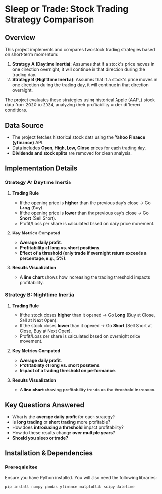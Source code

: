 # Sleep or Trade: Stock Trading Strategy Comparison

## Overview
This project implements and compares two stock trading strategies based on short-term momentum:

1. **Strategy A (Daytime Inertia)**: Assumes that if a stock's price moves in one direction overnight, it will continue in that direction during the trading day.
2. **Strategy B (Nighttime Inertia)**: Assumes that if a stock's price moves in one direction during the trading day, it will continue in that direction overnight.

The project evaluates these strategies using historical Apple (AAPL) stock data from 2020 to 2024, analyzing their profitability under different conditions.

## Data Source
- The project fetches historical stock data using the **Yahoo Finance (yfinance)** API.
- Data includes **Open, High, Low, Close** prices for each trading day.
- **Dividends and stock splits** are removed for clean analysis.

## Implementation Details

### Strategy A: Daytime Inertia
1. **Trading Rule**
   - If the opening price is **higher** than the previous day’s close → Go **Long** (Buy).
   - If the opening price is **lower** than the previous day’s close → Go **Short** (Sell Short).
   - Profit/Loss per share is calculated based on daily price movement.

2. **Key Metrics Computed**
   - **Average daily profit**.
   - **Profitability of long vs. short positions**.
   - **Effect of a threshold (only trade if overnight return exceeds a percentage, e.g., 5%)**.

3. **Results Visualization**
   - A **line chart** shows how increasing the trading threshold impacts profitability.

### Strategy B: Nighttime Inertia
1. **Trading Rule**
   - If the stock closes **higher** than it opened → Go **Long** (Buy at Close, Sell at Next Open).
   - If the stock closes **lower** than it opened → Go **Short** (Sell Short at Close, Buy at Next Open).
   - Profit/Loss per share is calculated based on overnight price movement.

2. **Key Metrics Computed**
   - **Average daily profit**.
   - **Profitability of long vs. short positions**.
   - **Impact of a trading threshold on performance**.

3. **Results Visualization**
   - A **line chart** showing profitability trends as the threshold increases.

## Key Questions Answered
- What is the **average daily profit** for each strategy?
- Is **long trading** or **short trading** more profitable?
- How does **introducing a threshold** impact profitability?
- How do these results change **over multiple years**?
- **Should you sleep or trade?**

## Installation & Dependencies
### Prerequisites
Ensure you have Python installed. You will also need the following libraries:

```bash
pip install numpy pandas yfinance matplotlib scipy datetime
```


